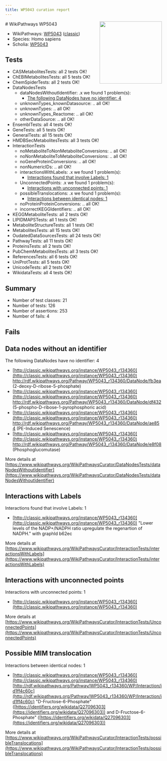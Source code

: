 ```yaml
---
title: WP5043 curation report
---
```


<img style="float: right; width: 200px" src="https://upload.wikimedia.org/wikipedia/commons/thumb/8/83/Wplogo_with_text_500.png/640px-Wplogo_with_text_500.png" />
# WikiPathways WP5043

* WikiPathways: [WP5043](https://wikipathways.org/pathways/WP5043) ([classic](https://classic.wikipathways.org/instance/WP5043))
* Species: Homo sapiens
* Scholia: [WP5043](https://scholia.toolforge.org/wikipathways/WP5043)
## Tests
* CASMetabolitesTests: all 2 tests OK!
* ChEBIMetabolitesTests: all 5 tests OK!
* ChemSpiderTests: all 2 tests OK!
* DataNodesTests
    * dataNodesWithoutIdentifier: .x we found 1 problem(s):
        * [The following DataNodes have no identifier: 4](#d2d32fa3)
    * unknownTypes_knownDatasource: .. all OK!
    * unknownTypes: .. all OK!
    * unknownTypes_Reactome: .. all OK!
    * otherDataSource: .. all OK!
* EnsemblTests: all 4 tests OK!
* GeneTests: all 5 tests OK!
* GeneralTests: all 15 tests OK!
* HMDBSecMetabolitesTests: all 3 tests OK!
* InteractionTests
    * noMetaboliteToNonMetaboliteConversions: .. all OK!
    * noNonMetaboliteToMetaboliteConversions: .. all OK!
    * noGeneProteinConversions: .. all OK!
    * nonNumericIDs: .. all OK!
    * interactionsWithLabels: .x we found 1 problem(s):
        * [Interactions found that involve Labels: 1](#630d2678)
    * UnconnectedPoints: .x we found 1 problem(s):
        * [Interactions with unconnected points: 1](#35a61ad9)
    * possibleTranslocations: .x we found 1 problem(s):
        * [Interactions between identical nodes: 1](#1c118206)
    * noProteinProteinConversions: .. all OK!
    * incorrectKEGGIdentifiers: .. all OK!
* KEGGMetaboliteTests: all 2 tests OK!
* LIPIDMAPSTests: all 1 tests OK!
* MetaboliteStructureTests: all 1 tests OK!
* MetabolitesTests: all 15 tests OK!
* OudatedDataSourcesTests: all 24 tests OK!
* PathwayTests: all 11 tests OK!
* ProteinsTests: all 2 tests OK!
* PubChemMetabolitesTests: all 3 tests OK!
* ReferencesTests: all 6 tests OK!
* UniProtTests: all 5 tests OK!
* UnicodeTests: all 2 tests OK!
* WikidataTests: all 4 tests OK!


## Summary

* Number of test classes: 21
* Number of tests: 126
* Number of assertions: 253
* Number of fails: 4

## Fails

<a name="d2d32fa3" />

## Data nodes without an identifier

The following DataNodes have no identifier: 4

* [http://classic.wikipathways.org/instance/WP5043_r134360](http://classic.wikipathways.org/instance/WP5043_r134360) http://rdf.wikipathways.org/Pathway/WP5043_r134360/DataNode/fb3ea (2-deoxy-D-ribose-5-phosphate)
* [http://classic.wikipathways.org/instance/WP5043_r134360](http://classic.wikipathways.org/instance/WP5043_r134360) http://rdf.wikipathways.org/Pathway/WP5043_r134360/DataNode/df432 (5-phospho-D-ribose-1-pyrophosphoric acid)
* [http://classic.wikipathways.org/instance/WP5043_r134360](http://classic.wikipathways.org/instance/WP5043_r134360) http://rdf.wikipathways.org/Pathway/WP5043_r134360/DataNode/ae854 (PE-Induced Senescence)
* [http://classic.wikipathways.org/instance/WP5043_r134360](http://classic.wikipathways.org/instance/WP5043_r134360) http://rdf.wikipathways.org/Pathway/WP5043_r134360/DataNode/e8f08 (Phosphoglucomutase)


More details at [https://www.wikipathways.org/WikiPathwaysCurator/DataNodesTests/dataNodesWithoutIdentifier](https://www.wikipathways.org/WikiPathwaysCurator/DataNodesTests/dataNodesWithoutIdentifier)

<a name="630d2678" />

## Interactions with Labels

Interactions found that involve Labels: 1

* [http://classic.wikipathways.org/instance/WP5043_r134360](http://classic.wikipathways.org/instance/WP5043_r134360) "Lower levels of the NADP+/NADPH ratio
upregulate the regenartion of NADPH." with graphId b62ec


More details at [https://www.wikipathways.org/WikiPathwaysCurator/InteractionTests/interactionsWithLabels](https://www.wikipathways.org/WikiPathwaysCurator/InteractionTests/interactionsWithLabels)

<a name="35a61ad9" />

## Interactions with unconnected points

Interactions with unconnected points: 1

* [http://classic.wikipathways.org/instance/WP5043_r134360](http://classic.wikipathways.org/instance/WP5043_r134360)


More details at [https://www.wikipathways.org/WikiPathwaysCurator/InteractionTests/UnconnectedPoints](https://www.wikipathways.org/WikiPathwaysCurator/InteractionTests/UnconnectedPoints)

<a name="1c118206" />

## Possible MIM translocation

Interactions between identical nodes: 1

* [http://classic.wikipathways.org/instance/WP5043_r134360](http://classic.wikipathways.org/instance/WP5043_r134360) [http://rdf.wikipathways.org/Pathway/WP5043_r134360/WP/Interaction/id1ff4c60c](http://rdf.wikipathways.org/Pathway/WP5043_r134360/WP/Interaction/id1ff4c60c) "D-Fructose-6-Phosphate" ([https://identifiers.org/wikidata/Q27096303](https://identifiers.org/wikidata/Q27096303)) and 
D-Fructose-6-Phosphate" ([https://identifiers.org/wikidata/Q27096303](https://identifiers.org/wikidata/Q27096303))


More details at [https://www.wikipathways.org/WikiPathwaysCurator/InteractionTests/possibleTranslocations](https://www.wikipathways.org/WikiPathwaysCurator/InteractionTests/possibleTranslocations)

